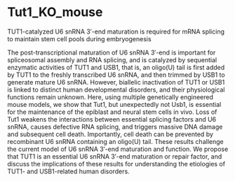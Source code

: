 # Tut1_KO_mouse
TUT1-catalyzed U6 snRNA 3′-end maturation is required for mRNA splicing to maintain stem cell pools during embryogenesis 

The post-transcriptional maturation of U6 snRNA 3′-end is important for spliceosomal assembly and RNA splicing, and is catalyzed by sequential enzymatic activities of TUT1 and USB1, that is, an oligo(U) tail is first added by TUT1 to the freshly transcribed U6 snRNA, and then trimmed by USB1 to generate mature U6 snRNA.  However, biallelic inactivation of TUT1 or USB1 is linked to distinct human developmental disorders, and their physiological functions remain unknown.  Here, using multiple genetically engineered mouse models, we show that Tut1, but unexpectedly not Usb1, is essential for the maintenance of the epiblast and neural stem cells in vivo.  Loss of Tut1 weakens the interactions between essential splicing factors and U6 snRNA, causes defective RNA splicing, and triggers massive DNA damage and subsequent cell death.  Importantly, cell death can be prevented by recombinant U6 snRNA containing an oligo(U) tail.  These results challenge the current model of U6 snRNA 3′-end maturation and function.  We propose that TUT1 is an essential U6 snRNA 3′-end maturation or repair factor, and discuss the implications of these results for understanding the etiologies of TUT1- and USB1-related human disorders.
